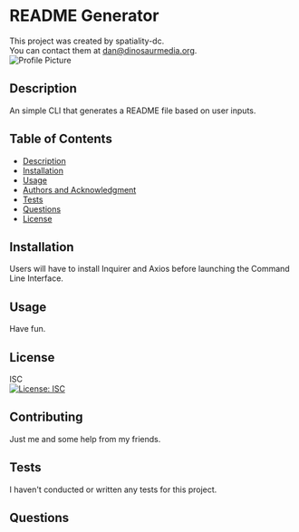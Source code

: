 # README Generator

This project was created by spatiality-dc.
<br>
You can contact them at dan@dinosaurmedia.org.
<br>
![Profile Picture](https://avatars0.githubusercontent.com/u/59462019?v=4&s=100)

## Description

An simple CLI that generates a README file based on user inputs.

## Table of Contents

- [Description](#description)
- [Installation](#installation)
- [Usage](#usage)
- [Authors and Acknowledgment](#authors-and-acknowledgment)
- [Tests](#tests)
- [Questions](#Questions)
- [License](#license)

## Installation

Users will have to install Inquirer and Axios before launching the Command Line Interface.

## Usage

Have fun.

## License

ISC
<br>
[![License: ISC](https://img.shields.io/badge/License-ISC-blue.svg)](https://opensource.org/licenses/ISC)

## Contributing

Just me and some help from my friends.

## Tests

I haven't conducted or written any tests for this project.

## Questions
